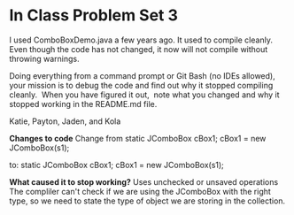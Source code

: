 # In Class Problem Set 3

I used ComboBoxDemo.java a few years ago.  It used to compile cleanly.  Even though the code has not changed, it now  will not compile without throwing warnings.

Doing everything from a command prompt or Git Bash (no IDEs allowed), your mission is to debug the code and find out why it stopped compiling cleanly.  When you have figured it out,  note what you changed and why it stopped working in the README.md file.

Katie, Payton, Jaden, and Kola

**Changes to code**
Change from 
    static JComboBox cBox1;
    cBox1 = new JComboBox(s1);

  to:
   static JComboBox<String> cBox1;
   cBox1 = new JComboBox<String>(s1);


**What caused it to stop working?**
Uses unchecked or unsaved operations
The compliler can't check if we are using the JComboBox with the right type, so we need to state the type of object we are storing in the collection.

